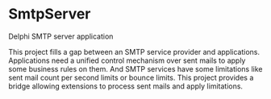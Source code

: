 # SmtpServer
Delphi SMTP server application

This project fills a gap between an SMTP service provider and applications.
Applications need a unified control mechanism over sent mails to apply some business rules on them.
And SMTP services have some limitations like sent mail count per second limits or bounce limits.
This project provides a bridge allowing extensions to process sent mails and apply limitations.

